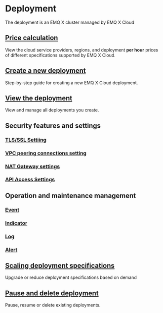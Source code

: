 # Deployment
The deployment is an EMQ X cluster managed by EMQ X Cloud



## [Price calculation](./calculator.md)
View the cloud service providers, regions, and deployment **per hour** prices of different specifications supported by EMQ X Cloud.



## [Create a new deployment](./create_deployment.md)
Step-by-step guide for creating a new EMQ X Cloud deployment.



## [View the deployment](./view_deployment.md)
View and manage all deployments you create.



## Security features and settings

### [TLS/SSL Settiing](./tls_ssl.md)



### [VPC peering connections setting](./vpc_peering.md)



### [NAT Gateway settings](./nat.md)



### [API Access Settings](./api.md)



## Operation and maintenance management

### [Event](./events.md)



### [Indicator](./metrics.md)



### [Log](./logs.md)



### [Alert](./alerts.md)



## [Scaling deployment specifications](./upgrade_deployment.md)
Upgrade or reduce deployment specifications based on demand



## [Pause and delete deployment](./delete_deployment.md)

Pause, resume or delete existing deployments.








